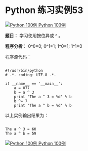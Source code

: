 Python 练习实例53
=============

 [![Python 100例](../images/up.gif)
 Python 100例](python-100-examples.html)


 **题目：** 学习使用按位异或 ^ 。

 **程序分析：** 0^0=0; 0^1=1; 1^0=1; 1^1=0

 程序源代码：


```

#!/usr/bin/python
# -*- coding: UTF-8 -*-

if __name__ == '__main__':
    a = 077
    b = a ^ 3
    print 'The a ^ 3 = %d' % b
    b ^= 7
    print 'The a ^ b = %d' % b

```

 以上实例输出结果为：


```

The a ^ 3 = 60
The a ^ b = 59

```

 [![Python 100例](../images/up.gif)
 Python 100例](python-100-examples.html)
